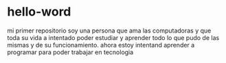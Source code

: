# hello-word
mi primer repositorio
soy una persona  que ama las computadoras y que toda su vida a intentado poder estudiar y aprender todo lo que pudo  de las mismas y de su funcionamiento. ahora estoy intentand aprender a programar para poder trabajar en tecnologia
